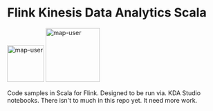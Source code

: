 # Flink Kinesis Data Analytics Scala

<img width="85" alt="map-user" src="https://img.shields.io/badge/views-067-green"> <img width="125" alt="map-user" src="https://img.shields.io/badge/unique visits-016-green">

Code samples in Scala for Flink. Designed to be run via. KDA Studio notebooks. There isn't to much in this repo yet. It need more work.
